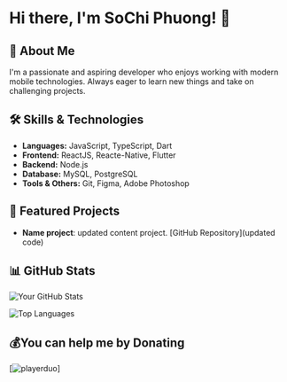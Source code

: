 # Hi there, I'm SoChi Phuong! 👋

## 🚀 About Me
I'm a passionate and aspiring developer who enjoys working with modern mobile technologies. Always eager to learn new things and take on challenging projects.

## 🛠 Skills & Technologies
- **Languages:** JavaScript, TypeScript, Dart
- **Frontend:** ReactJS, Reacte-Native, Flutter
- **Backend:** Node.js
- **Database:** MySQL, PostgreSQL
- **Tools & Others:** Git, Figma, Adobe Photoshop

## 🌟 Featured Projects
- **Name project**: updated content project. [GitHub Repository](updated code)

## 📊 GitHub Stats
![Your GitHub Stats](https://github-readme-stats.vercel.app/api?username=SoChiPhuong&show_icons=true&theme=radical)

![Top Languages](https://github-readme-stats.vercel.app/api/top-langs/?username=sochiphuong&layout=compact&theme=radical)

  ## 💰You can help me by Donating
  [![playerduo](https://playerduo.net/sochi9723)]

  <!-- Proudly created with GPRM ( https://gprm.itsvg.in ) -->
  
